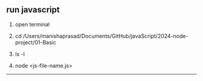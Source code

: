 ## run javascript

1. open terminal
2. cd /Users/manishaprasad/Documents/GitHub/javaScript/2024-node-project/01-Basic

3. ls -l
4. node <js-file-name.js>

---
